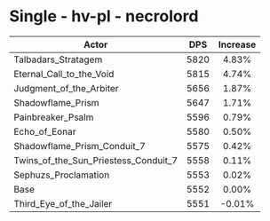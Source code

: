 # Single - hv-pl - necrolord
| Actor | DPS | Increase |
|---|:---:|:---:|
|Talbadars_Stratagem|5820|4.83%|
|Eternal_Call_to_the_Void|5815|4.74%|
|Judgment_of_the_Arbiter|5656|1.87%|
|Shadowflame_Prism|5647|1.71%|
|Painbreaker_Psalm|5596|0.79%|
|Echo_of_Eonar|5580|0.50%|
|Shadowflame_Prism_Conduit_7|5575|0.42%|
|Twins_of_the_Sun_Priestess_Conduit_7|5558|0.11%|
|Sephuzs_Proclamation|5553|0.02%|
|Base|5552|0.00%|
|Third_Eye_of_the_Jailer|5551|-0.01%|

